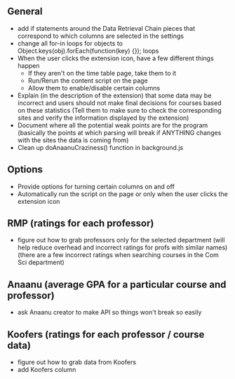 ## General
- add if statements around the Data Retrieval Chain pieces that correspond to which columns are selected in the settings
- change all for-in loops for objects to Object.keys(obj).forEach(function(key) {}); loops
- When the user clicks the extension icon, have a few different things happen
    - If they aren't on the time table page, take them to it
    - Run/Rerun the content script on the page
    - Allow them to enable/disable certain columns
- Explain (in the description of the extension) that some data may be incorrect and users should not make final decisions for courses based on these statistics
    (Tell them to make sure to check the corresponding sites and verify the information displayed by the extension)
- Document where all the potential weak points are for the program (basically the points at which parsing will break if ANYTHING changes with the sites the data is coming from)
- Clean up doAnaanuCraziness() function in background.js

## Options
- Provide options for turning certain columns on and off
- Automatically run the script on the page or only when the user clicks the extension icon


## RMP (ratings for each professor)
- figure out how to grab professors only for the selected department (will help reduce overhead and incorrect ratings for profs with similar names)
    (there are a few incorrect ratings when searching courses in the Com Sci department)


## Anaanu (average GPA for a particular course and professor)
- ask Anaanu creator to make API so things won't break so easily


## Koofers (ratings for each professor / course data)
- figure out how to grab data from Koofers
- add Koofers column
